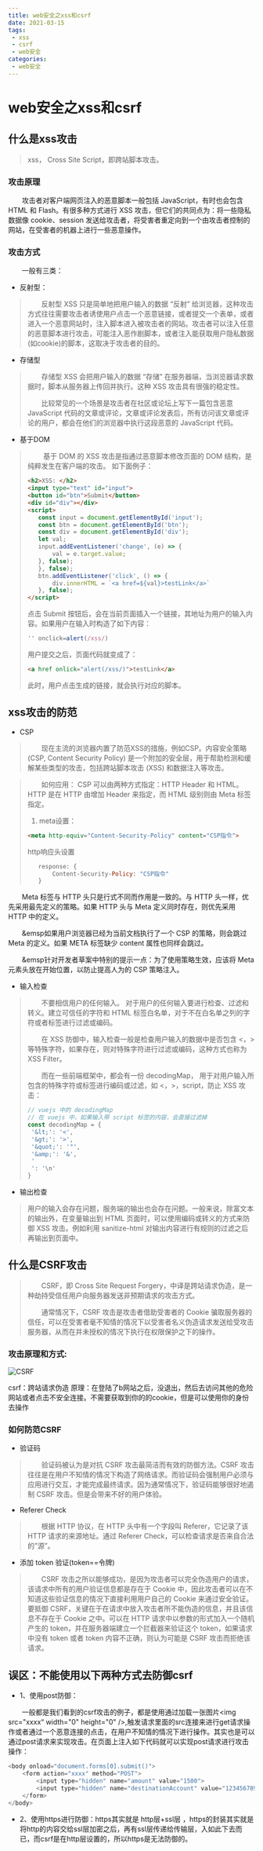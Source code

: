 ```yaml
---
title: web安全之xss和csrf
date: 2021-03-15
tags:
 - xss 
 - csrf
 - web安全
categories: 
 - web安全
---
```

# web安全之xss和csrf

## 什么是xss攻击
> xss， Cross Site Script，即跨站脚本攻击。
### 攻击原理
&emsp;&emsp;攻击者对客户端网页注入的恶意脚本一般包括 JavaScript，有时也会包含 HTML 和 Flash。有很多种方式进行 XSS 攻击，但它们的共同点为：将一些隐私数据像 cookie、session 发送给攻击者，将受害者重定向到一个由攻击者控制的网站，在受害者的机器上进行一些恶意操作。
### 攻击方式
&emsp;&emsp;一般有三类：
* 反射型：
> &emsp;&emsp;反射型 XSS 只是简单地把用户输入的数据 “反射” 给浏览器，这种攻击方式往往需要攻击者诱使用户点击一个恶意链接，或者提交一个表单，或者进入一个恶意网站时，注入脚本进入被攻击者的网站。攻击者可以注入任意的恶意脚本进行攻击，可能注入恶作剧脚本，或者注入能获取用户隐私数据(如cookie)的脚本，这取决于攻击者的目的。

* 存储型
>&emsp;&emsp;存储型 XSS 会把用户输入的数据 “存储” 在服务器端，当浏览器请求数据时，脚本从服务器上传回并执行。这种 XSS 攻击具有很强的稳定性。
>
>&emsp;&emsp;比较常见的一个场景是攻击者在社区或论坛上写下一篇包含恶意 JavaScript 代码的文章或评论，文章或评论发表后，所有访问该文章或评论的用户，都会在他们的浏览器中执行这段恶意的 JavaScript 代码。

* 基于DOM
> &emsp; &emsp;基于 DOM 的 XSS 攻击是指通过恶意脚本修改页面的 DOM 结构，是纯粹发生在客户端的攻击。
>如下面例子：
>```html
><h2>XSS: </h2>
><input type="text" id="input">
><button id="btn">Submit</button>
><div id="div"></div>
><script>
>    const input = document.getElementById('input');
>    const btn = document.getElementById('btn');
>    const div = document.getElementById('div');
>    let val;
>    input.addEventListener('change', (e) => {
>        val = e.target.value;
>    }, false);
>    }, false);
>    btn.addEventListener('click', () => {
>        div.innerHTML = `<a href=${val}>testLink</a>`
>    }, false);
></script>
>```
>点击 Submit 按钮后，会在当前页面插入一个链接，其地址为用户的输入内容。如果用户在输入时构造了如下内容：
>```javascript 
>'' onclick=alert(/xss/)
>```
>用户提交之后，页面代码就变成了：
>```html
><a href onlick="alert(/xss/)">testLink</a>
>```
>此时，用户点击生成的链接，就会执行对应的脚本。

## xss攻击的防范
* CSP
> &emsp;&emsp;现在主流的浏览器内置了防范XSS的措施，例如CSP。内容安全策略 (CSP, Content Security Policy) 是一个附加的安全层，用于帮助检测和缓解某些类型的攻击，包括跨站脚本攻击 (XSS) 和数据注入等攻击。

> &emsp;&emsp;如何应用：
  >CSP 可以由两种方式指定：HTTP Header 和 HTML。HTTP 是在 HTTP 由增加 Header 来指定，而 HTML 级别则由 Meta 标签指定。
>
>1. meta设置：
>
>```html
><meta http-equiv="Content-Security-Policy" content="CSP指令">
>```
>http响应头设置
>```javascript
>    response: {
>        Content-Security-Policy: "CSP指令"
>    }
>```

&emsp;&emsp;Meta 标签与 HTTP 头只是行式不同而作用是一致的。与 HTTP 头一样，优先采用最先定义的策略。如果 HTTP 头与 Meta 定义同时存在，则优先采用 HTTP 中的定义。

&emsp;&emsp;&emsp如果用户浏览器已经为当前文档执行了一个 CSP 的策略，则会跳过 Meta 的定义。如果 META 标签缺少 content 属性也同样会跳过。

&emsp;&emsp;&emsp针对开发者草案中特别的提示一点：为了使用策略生效，应该将 Meta 元素头放在开始位置，以防止提高人为的 CSP 策略注入。

* 输入检查
>&emsp;&emsp;不要相信用户的任何输入。 对于用户的任何输入要进行检查、过滤和转义。建立可信任的字符和 HTML 标签白名单，对于不在白名单之列的字符或者标签进行过滤或编码。
>
>&emsp;&emsp;在 XSS 防御中，输入检查一般是检查用户输入的数据中是否包含 <，> 等特殊字符，如果存在，则对特殊字符进行过滤或编码，这种方式也称为 XSS Filter。
>
>&emsp;&emsp;而在一些前端框架中，都会有一份 decodingMap， 用于对用户输入所包含的特殊字符或标签进行编码或过滤，如 <，>，script，防止 XSS 攻击：
>
>```javascript
>// vuejs 中的 decodingMap
>// 在 vuejs 中，如果输入带 script 标签的内容，会直接过滤掉
>const decodingMap = {
>  '&lt;': '<',
>  '&gt;': '>',
>  '&quot;': '"',
>  '&amp;': '&',
>  '
>  ': '\n'
>}
>```

* 输出检查
>用户的输入会存在问题，服务端的输出也会存在问题。一般来说，除富文本的输出外，在变量输出到 HTML 页面时，可以使用编码或转义的方式来防御 XSS 攻击。例如利用 sanitize-html 对输出内容进行有规则的过滤之后再输出到页面中。

## 什么是CSRF攻击
>&emsp;&emsp;CSRF，即 Cross Site Request Forgery，中译是跨站请求伪造，是一种劫持受信任用户向服务器发送非预期请求的攻击方式。
>
>&emsp;&emsp;通常情况下，CSRF 攻击是攻击者借助受害者的 Cookie 骗取服务器的信任，可以在受害者毫不知情的情况下以受害者名义伪造请求发送给受攻击服务器，从而在并未授权的情况下执行在权限保护之下的操作。
### 攻击原理和方式:
![CSRF](./CSRF.jpg)

csrf：跨站请求伪造
原理：在登陆了b网站之后，没退出，然后去访问其他的危险网站或者点击不安全连接。不需要获取到你的的cookie，但是可以使用你的身份去操作

### 如何防范CSRF
* 验证码
>&emsp;&emsp;验证码被认为是对抗 CSRF 攻击最简洁而有效的防御方法。CSRF 攻击往往是在用户不知情的情况下构造了网络请求。而验证码会强制用户必须与应用进行交互，才能完成最终请求。因为通常情况下，验证码能够很好地遏制 CSRF 攻击。但是会带来不好的用户体验。

*  Referer Check
>&emsp;&emsp;根据 HTTP 协议，在 HTTP 头中有一个字段叫 Referer，它记录了该 HTTP 请求的来源地址。通过 Referer Check，可以检查请求是否来自合法的”源”。

* 添加 token 验证(token==令牌)
>&emsp;&emsp;CSRF 攻击之所以能够成功，是因为攻击者可以完全伪造用户的请求，该请求中所有的用户验证信息都是存在于 Cookie 中，因此攻击者可以在不知道这些验证信息的情况下直接利用用户自己的 Cookie 来通过安全验证。要抵御 CSRF，关键在于在请求中放入攻击者所不能伪造的信息，并且该信息不存在于 Cookie 之中。可以在 HTTP 请求中以参数的形式加入一个随机产生的 token，并在服务器端建立一个拦截器来验证这个 token，如果请求中没有 token 或者 token 内容不正确，则认为可能是 CSRF 攻击而拒绝该请求。


## 误区：不能使用以下两种方式去防御csrf

* 1、使用post防御：

&emsp;&emsp;一般都是我们看到的csrf攻击的例子，都是使用通过加载一张图片<img src="xxxx“ width="0" height="0" />,触发请求里面的src连接来进行get请求操作或者通过一个恶意连接的点击，在用户不知情的情况下进行操作。其实也是可以通过post请求来实现攻击。在页面上注入如下代码就可以实现post请求进行攻击操作：
```javascript
<body onload="document.forms[0].submit()">
    <form action="xxxx" method="POST">
        <input type="hidden" name="amount" value="1500">
        <input type="hidden" name="destinationAccount" value="123456789">
    </form>
</body>
```

* 2、使用https进行防御：https其实就是 http层+ssl层 ，https的封装其实就是将http的内容交给ssl层加密之后，再有ssl层传递给传输层，入如此下去而已，而csrf是在http层设置的，所以https是无法防御的。